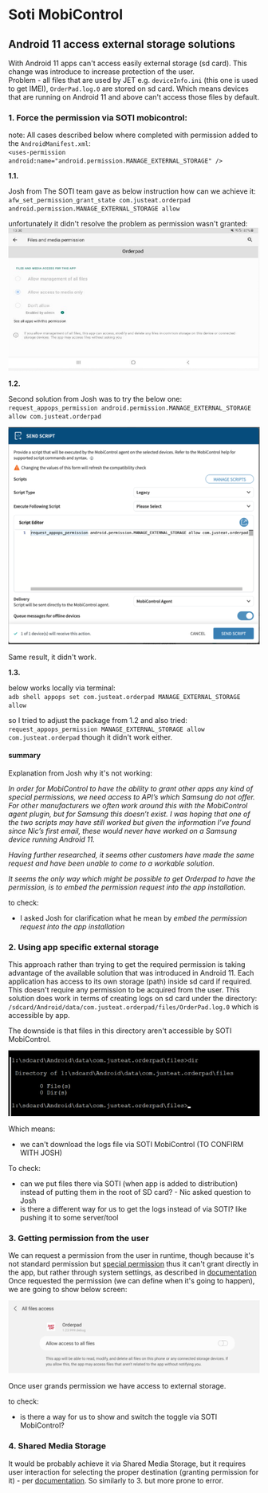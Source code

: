 # Soti MobiControl

## Android 11 access external storage solutions

With Android 11 apps can't access easily external storage (sd card).
This change was introduce to increase protection of the user. <br>
Problem - all files that are used by JET e.g. `deviceInfo.ini` (this one is used to get IMEI), `OrderPad.log.0` are
stored on sd card.
Which means devices that are running on Android 11 and above can't access those files by default.

### 1. Force the permission via SOTI mobicontrol:

note: All cases described below where completed with permission added to the `AndroidManifest.xml`: <br>
`<uses-permission android:name="android.permission.MANAGE_EXTERNAL_STORAGE" />`

**1.1.**

Josh from The SOTI team gave as below instruction how can we achieve it:<br>
`afw_set_permission_grant_state com.justeat.orderpad android.permission.MANAGE_EXTERNAL_STORAGE allow`

unfortunately it didn't resolve the problem as permission wasn't granted:<br>
![first_try.png](first_try.png)

**1.2.**

Second solution from Josh was to try the below one:<br>
`request_appops_permission android.permission.MANAGE_EXTERNAL_STORAGE allow com.justeat.orderpad`

![script_usage.png](script_usage.png)

Same result, it didn't work.

**1.3.**

below works locally via terminal: <br>
`adb shell appops set com.justeat.orderpad MANAGE_EXTERNAL_STORAGE allow`

so I tried to adjust the package from 1.2 and also tried: <br>
`request_appops_permission MANAGE_EXTERNAL_STORAGE allow com.justeat.orderpad`
though it didn't work either.

#### summary

Explanation from Josh why it's not working:

_In order for MobiControl to have the ability to grant other apps any kind of special permissions, we need access to
API’s which Samsung do not offer. For other manufacturers we often work around this with the MobiControl agent plugin,
but for Samsung this doesn’t exist. I was hoping that one of the two scripts may have still worked but given the
information I’ve found since Nic’s first email, these would never have worked on a Samsung device running Android 11._

_Having further researched, it seems other customers have made the same request and have been unable to come to a
workable solution._

_It seems the only way which might be possible to get Orderpad to have the permission, is to embed the permission
request into the app installation._

to check:

- I asked Josh for clarification what he mean by _embed the permission request into the app installation_

### 2. Using app specific external storage

This approach rather than trying to get the required permission is taking advantage of the available solution that was
introduced in Android 11.
Each application has access to its own storage (path) inside sd card if required. This doesn't require any permission to
be acquired from the user.
This solution does work in terms of creating logs on sd card under the directory:
`/sdcard/Android/data/com.justeat.orderpad/files/OrderPad.log.0` which is accessible by app.

The downside is that files in this directory aren't accessible by SOTI MobiControl.

![soti_not_accessible_storage.png](soti_not_accessible_storage.png)

Which means:

- we can't download the logs file via SOTI MobiControl (TO CONFIRM WITH JOSH)

To check:

- can we put files there via SOTI (when app is added to distribution) instead of putting them in the root of SD card? -
  Nic asked question to Josh
- is there a different way for us to get the logs instead of via SOTI? like pushing it to some server/tool

### 3. Getting permission from the user

We can request a permission from the user in runtime, though because it's not standard permission but [special
permission](https://developer.android.com/guide/topics/permissions/overview#special) thus it can't grant directly in the
app, but rather through system settings, as described
in [documentation](https://developer.android.com/training/permissions/requesting-special) <br>
Once requested the permission (we can define when it's going to happen), we are going to show below screen:

![user_permission_request.png](user_permission_request.png)

Once user grands permission we have access to external storage.

to check:

- is there a way for us to show and switch the toggle via SOTI MobiControl?

### 4. Shared Media Storage

It would be probably achieve it via Shared Media Storage, but it requires user interaction for selecting the proper
destination (granting permission for it) - per [documentation](https://developer.android.com/training/data-storage/shared/documents-files#grant-access-directory).
So similarly to 3. but more prone to error.
